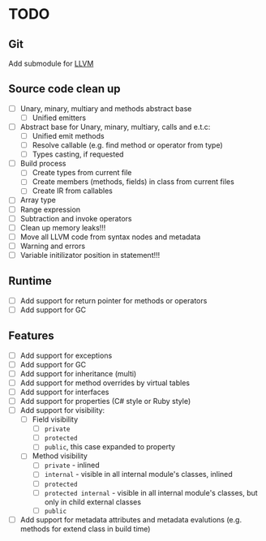 TODO
====

Git
---
Add submodule for [LLVM](git://github.com/earl/llvm-mirror.git)

Source code clean up
--------------------
* [ ] Unary, minary, multiary and methods abstract base
    * [ ] Unified emitters
* [ ] Abstract base for Unary, minary, multiary, calls and e.t.c:
    * [ ] Unified emit methods
    * [ ] Resolve callable (e.g. find method or operator from type)
    * [ ] Types casting, if requested
* [ ] Build process
    * [ ] Create types from current file
    * [ ] Create members (methods, fields) in class from current files
    * [ ] Create IR from callables
* [ ] Array type
* [ ] Range expression
* [ ] Subtraction and invoke operators
* [ ] Clean up memory leaks!!!
* [ ] Move all LLVM code from syntax nodes and metadata
* [ ] Warning and errors
* [ ] Variable initilizator position in statement!!!

Runtime
-------
* [ ] Add support for return pointer for methods or operators
* [ ] Add support for GC

Features
--------
* [ ] Add support for exceptions
* [ ] Add support for GC
* [ ] Add support for inheritance (multi)
* [ ] Add support for method overrides by virtual tables
* [ ] Add support for interfaces
* [ ] Add support for properties (C# style or Ruby style)
* [ ] Add support for visibility:
    * [ ] Field visibility
        * [ ] `private`
        * [ ] `protected`
        * [ ] `public`, this case expanded to property
    * [ ] Method visibility
        * [ ] `private`   - inlined
        * [ ] `internal`  - visible in all internal module's classes, inlined
        * [ ] `protected`
        * [ ] `protected internal` - visible in all internal module's classes, but only in child external classes
        * [ ] `public`
* [ ] Add support for metadata attributes and metadata evalutions (e.g. methods for extend class in build time)
